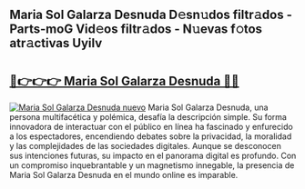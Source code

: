 ## Maria Sol Galarza Desnuda D𝚎sn𝚞dos filtr𝚊dos - Parts-moG Vid𝚎os filtr𝚊dos - N𝚞evas f𝚘tos atr𝚊ctivas UyiIv

# <h2><a href="http://mb521i.tromn.icu/?c=Maria+Sol+Galarza+Desnuda">🔗👉👉👉 Maria Sol Galarza Desnuda 🔗🔗</a></h2>

[![Maria Sol Galarza Desnuda nuevo](https://i.imgur.com/pEAQMta.gif)](http://mb521i.tromn.icu/?c=Maria+Sol+Galarza+Desnuda)
Maria Sol Galarza Desnuda, una persona multifacética y polémica, desafía la descripción simple. Su forma innovadora de interactuar con el público en línea ha fascinado y enfurecido a los espectadores, encendiendo debates sobre la privacidad, la moralidad y las complejidades de las sociedades digitales. Aunque se desconocen sus intenciones futuras, su impacto en el panorama digital es profundo. Con un compromiso inquebrantable y un magnetismo innegable, la presencia de Maria Sol Galarza Desnuda en el mundo online es imparable.

